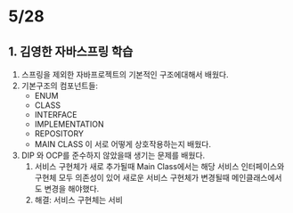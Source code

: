 # 5/28
## 1. 김영한 자바스프링 학습
1. 스프링을 제외한 자바프로젝트의 기본적인 구조에대해서 배웠다. 
2. 기본구조의 컴포넌트들:
	- ENUM
	- CLASS
	- INTERFACE
	- IMPLEMENTATION
	- REPOSITORY
	- MAIN CLASS
	이 서로 어떻게 상호작용하는지 배웠다. 
3. DIP 와 OCP를 준수하지 않았을때 생기는 문제를 배웠다. 
	1. 서비스 구현체가 새로 추가될때 Main Class에서는 해당 서비스 인터페이스와 구현체 모두 의존성이 있어 새로운 서비스 구현체가 변경될때 메인클래스에서도 변경을 해야했다.
	2. 해결: 서비스 구현체는 서비


